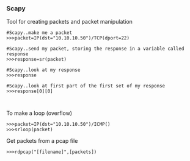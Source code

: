 ### Scapy

Tool for creating packets and packet manipulation

```
#Scapy..make me a packet
>>>packet=IP(dst="10.10.10.50")/TCP(dport=22)

#Scapy..send my packet, storing the response in a variable called response
>>>response=sr(packet)

#Scapy..look at my response
>>>response
 
#Scapy..look at first part of the first set of my response
>>>response[0][0]

   
```

To make a loop \(overflow\)

```
>>>packet=IP(dst="10.10.10.50")/ICMP()
>>>srloop(packet)
```

Get packets from a pcap file

```
>>>rdpcap("[filename]",[packets])
```



